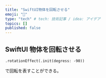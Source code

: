 ```yaml
---
title: "SwiftUI物体を回転させる"
emoji: "🐥"
type: "tech" # tech: 技術記事 / idea: アイデア
topics: []
published: false
---
```


## SwiftUI 物体を回転させる

`.rotationEffect(.init(degress: -90))`

で回転を表すことができる。





